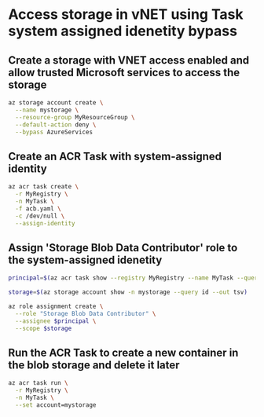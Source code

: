 # Access storage in vNET using Task system assigned idenetity bypass

## Create a storage with VNET access enabled and allow trusted Microsoft services to access the storage

```bash
az storage account create \
  --name mystorage \
  --resource-group MyResourceGroup \
  --default-action deny \
  --bypass AzureServices
```

## Create an ACR Task with system-assigned identity

```bash
az acr task create \
  -r MyRegistry \
  -n MyTask \
  -f acb.yaml \
  -c /dev/null \
  --assign-identity
```

## Assign 'Storage Blob Data Contributor' role to the system-assigned idenetity

```bash
principal=$(az acr task show --registry MyRegistry --name MyTask --query identity.principalId --output tsv)

storage=$(az storage account show -n mystorage --query id --out tsv)

az role assignment create \
  --role "Storage Blob Data Contributor" \
  --assignee $principal \
  --scope $storage
```

## Run the ACR Task to create a new container in the blob storage and delete it later

```bash
az acr task run \
  -r MyRegistry \
  -n MyTask \
  --set account=mystorage
```